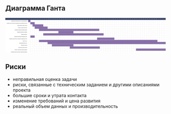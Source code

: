 ## Диаграмма Ганта
![](Gant.jpg)
## Риски
+ неправильная оценка задачи
+ риски, связанные с техническим заданием и другими описаниями проекта
+ большие сроки и утрата контакта
+ изменение требований и цена развития
+ реальный объем данных и производительность
